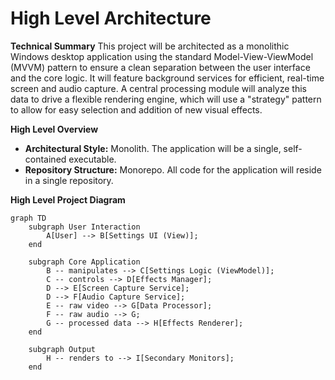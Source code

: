 # High Level Architecture

**Technical Summary**
This project will be architected as a monolithic Windows desktop application using the standard Model-View-ViewModel (MVVM) pattern to ensure a clean separation between the user interface and the core logic. It will feature background services for efficient, real-time screen and audio capture. A central processing module will analyze this data to drive a flexible rendering engine, which will use a "strategy" pattern to allow for easy selection and addition of new visual effects.

**High Level Overview**
* **Architectural Style:** Monolith. The application will be a single, self-contained executable.
* **Repository Structure:** Monorepo. All code for the application will reside in a single repository.

**High Level Project Diagram**
```mermaid
graph TD
    subgraph User Interaction
        A[User] --> B[Settings UI (View)];
    end

    subgraph Core Application
        B -- manipulates --> C[Settings Logic (ViewModel)];
        C -- controls --> D[Effects Manager];
        D --> E[Screen Capture Service];
        D --> F[Audio Capture Service];
        E -- raw video --> G[Data Processor];
        F -- raw audio --> G;
        G -- processed data --> H[Effects Renderer];
    end

    subgraph Output
        H -- renders to --> I[Secondary Monitors];
    end
```
